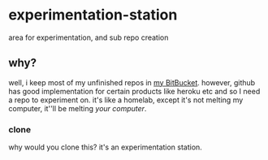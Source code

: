 # experimentation-station
area for experimentation, and sub repo creation
## why?
well, i keep most of my unfinished repos in [my BitBucket](https://bitbucket.org/hakancangunerli/ "link to my bb"). however, github has good implementation for certain products like heroku etc and so I need a repo to experiment on. it's like a homelab, except it's not melting my computer, it''ll be melting _your computer_. 

### clone

why would you clone this? it's an experimentation station. 




